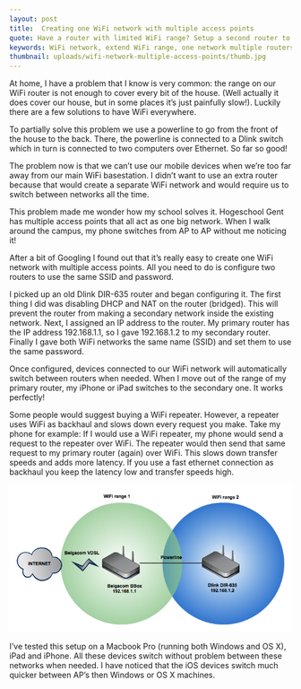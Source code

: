 ```yaml
---
layout: post
title:  Creating one WiFi network with multiple access points
quote: Have a router with limited WiFi range? Setup a second router to extend your network and great WiFi coverage.
keywords: WiFi network, extend WiFi range, one network multiple routers, access points
thumbnail: uploads/wifi-network-multiple-access-points/thumb.jpg
---
```


At home, I have a problem that I know is very common: the range on our WiFi router is not enough to cover every bit of the house. (Well actually it does cover our house, but in some places it’s just painfully slow!). Luckily there are a few solutions to have WiFi everywhere.

<!--more-->

To partially solve this problem we use a powerline to go from the front of the house to the back. There, the powerline is connected to a Dlink switch which in turn is connected to two computers over Ethernet. So far so good!

The problem now is that we can’t use our mobile devices when we’re too far away from our main WiFi basestation. I didn’t want to use an extra router because that would create a separate WiFi network and would require us to switch between networks all the time.

This problem made me wonder how my school solves it. Hogeschool Gent has multiple access points that all act as one big network. When I walk around the campus, my phone switches from AP to AP without me noticing it!

After a bit of Googling I found out that it’s really easy to create one WiFi network with multiple access points. All you need to do is configure two routers to use the same SSID and password.

I picked up an old Dlink DIR-635 router and began configuring it. The first thing I did was disabling DHCP and NAT on the router (bridged). This will prevent the router from making a secondary network inside the existing network. Next, I assigned an IP address to the router. My primary router has the IP address 192.168.1.1, so I gave 192.168.1.2 to my secondary router. Finally I gave both WiFi networks the same name (SSID) and set them to use the same password.

Once configured, devices connected to our WiFi network will automatically switch between routers when needed. When I move out of the range of my primary router, my iPhone or iPad switches to the secondary one. It works perfectly!

Some people would suggest buying a WiFi repeater. However, a repeater uses WiFi as backhaul and slows down every request you make. Take my phone for example: If I would use a WiFi repeater, my phone would send a request to the repeater over WiFi. The repeater would then send that same request to my primary router (again) over WiFi. This slows down transfer speeds and adds more latency. If you use a fast ethernet connection as backhaul you keep the latency low and transfer speeds high.

![Diagram of the network setup](/uploads/wifi-network-multiple-access-points/network-diagram-wifi.png)

I’ve tested this setup on a Macbook Pro (running both Windows and OS X), iPad and iPhone. All these devices switch without problem between these networks when needed. I have noticed that the iOS devices switch much quicker between AP’s then Windows or OS X machines.